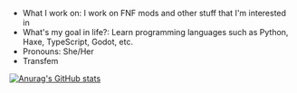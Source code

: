 - What I work on: I work on FNF mods and other stuff that I'm interested in
- What's my goal in life?: Learn programming languages such as Python, Haxe, TypeScript, Godot, etc.
- Pronouns: She/Her
- Transfem

[![Anurag's GitHub stats](https://github-readme-stats.vercel.app/api?username=nebulazone1gh&theme=radical)](https://github.com/anuraghazra/github-readme-stats)
